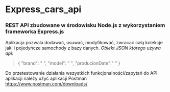 # Express_cars_api

### REST API zbudowane w środowisku Node.js z wykorzystaniem frameworka Express.js

Aplikacja pozwala dodawać, usuwać, modyfikować, zwracać całą kolekcje jaki i pojedyńcze samochody z bazy danych.
*Obiekt JSON którego używa api:*
> {
>  "brand": "   ",
>  "model": "   ",
>  "producionDate":"   "
> }

Do przetestowanie działania wszystkich funkcjonalności/zapytań do API aplikacji należy użyć aplikacji Postman https://www.postman.com/downloads/
